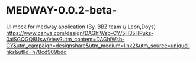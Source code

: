 # MEDWAY-0.0.2-beta-
UI mock for medway application (By. BBZ team // Leon,Doys)
https://www.canva.com/design/DAGhiWsb-CY/5H35HPuks-0aiSGQGQ8Usw/view?utm_content=DAGhiWsb-CY&utm_campaign=designshare&utm_medium=link2&utm_source=uniquelinks&utlId=h78cd909bdd
